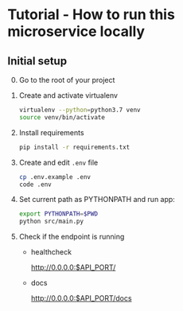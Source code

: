 # Tutorial - How to run this microservice locally

## Initial setup

0. Go to the root of your project

1. Create and activate virtualenv

    ```bash
    virtualenv --python=python3.7 venv
    source venv/bin/activate
    ```

2. Install requirements

    ```bash
    pip install -r requirements.txt
    ```

3. Create and edit `.env` file

    ```bash
    cp .env.example .env
    code .env
    ```

4. Set current path as PYTHONPATH and run app:

    ```bash
    export PYTHONPATH=$PWD
    python src/main.py
    ```

5. Check if the endpoint is running

    - healthcheck

        http://0.0.0.0:$API_PORT/

    - docs

        http://0.0.0.0:$API_PORT/docs

